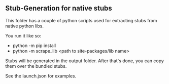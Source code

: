 ## Stub-Generation for native stubs

This folder has a couple of python scripts used for extracting stubs from native python libs.

You run it like so:

-   python -m pip install <lib you want to scrape>
-   python -m scrape_lib <path to site-packages/lib name> <path to site-packages> <output folder>

Stubs will be generated in the output folder. After that's done, you can copy them over the bundled stubs.

See the launch.json for examples.
